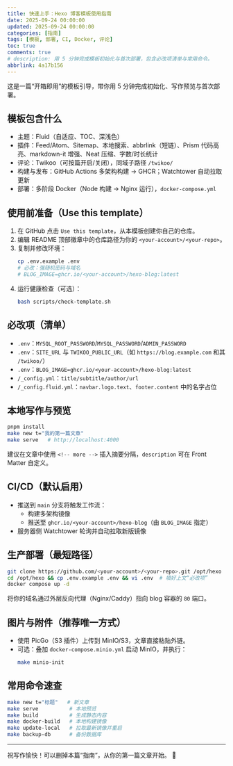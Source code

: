 ```yaml
---
title: 快速上手：Hexo 博客模板使用指南
date: 2025-09-24 00:00:00
updated: 2025-09-24 00:00:00
categories: [指南]
tags: [模板, 部署, CI, Docker, 评论]
toc: true
comments: true
# description: 用 5 分钟完成模板初始化与首次部署，包含必改项清单与常用命令。
abbrlink: 4a17b156
---
```


这是一篇“开箱即用”的模板引导，带你用 5 分钟完成初始化、写作预览与首次部署。

## 模板包含什么
- 主题：Fluid（自适应、TOC、深浅色）
- 插件：Feed/Atom、Sitemap、本地搜索、abbrlink（短链）、Prism 代码高亮、markdown-it 增强、Neat 压缩、字数/时长统计
- 评论：Twikoo（可按篇开启/关闭），同域子路径 `/twikoo/`
- 构建与发布：GitHub Actions 多架构构建 → GHCR；Watchtower 自动拉取更新
- 部署：多阶段 Docker（Node 构建 → Nginx 运行），`docker-compose.yml`

## 使用前准备（Use this template）
1. 在 GitHub 点击 `Use this template`，从本模板创建你自己的仓库。
2. 编辑 README 顶部徽章中的仓库路径为你的 `<your-account>/<your-repo>`。
3. 复制并修改环境：
	 ```bash
	 cp .env.example .env
	 # 必改：强随机密码与域名
	 # BLOG_IMAGE=ghcr.io/<your-account>/hexo-blog:latest
	 ```
4. 运行健康检查（可选）：
	 ```bash
	 bash scripts/check-template.sh
	 ```

## 必改项（清单）
- `.env`：`MYSQL_ROOT_PASSWORD`/`MYSQL_PASSWORD`/`ADMIN_PASSWORD`
- `.env`：`SITE_URL` 与 `TWIKOO_PUBLIC_URL`（如 `https://blog.example.com` 和其 `/twikoo/`）
- `.env`：`BLOG_IMAGE=ghcr.io/<your-account>/hexo-blog:latest`
- `/_config.yml`：`title/subtitle/author/url`
- `/_config.fluid.yml`：`navbar.logo.text`、`footer.content` 中的名字占位

## 本地写作与预览
```bash
pnpm install
make new t="我的第一篇文章"
make serve   # http://localhost:4000
```
建议在文章中使用 `<!-- more -->` 插入摘要分隔，`description` 可在 Front Matter 自定义。

## CI/CD（默认启用）
- 推送到 `main` 分支将触发工作流：
	- 构建多架构镜像
	- 推送至 `ghcr.io/<your-account>/hexo-blog`（由 `BLOG_IMAGE` 指定）
- 服务器侧 Watchtower 轮询并自动拉取新版镜像

## 生产部署（最短路径）
```bash
git clone https://github.com/<your-account>/<your-repo>.git /opt/hexo
cd /opt/hexo && cp .env.example .env && vi .env  # 填好上文“必改项”
docker compose up -d
```
将你的域名通过外层反向代理（Nginx/Caddy）指向 blog 容器的 `80` 端口。

## 图片与附件（推荐唯一方式）
- 使用 PicGo（S3 插件）上传到 MinIO/S3，文章直接粘贴外链。
- 可选：叠加 `docker-compose.minio.yml` 启动 MinIO，并执行：
	```bash
	make minio-init
	```

## 常用命令速查
```bash
make new t="标题"   # 新文章
make serve          # 本地预览
make build          # 生成静态内容
make docker-build   # 本地构建镜像
make update-local   # 拉取最新镜像并重启
make backup-db      # 备份数据库
```

---
祝写作愉快！可以删掉本篇“指南”，从你的第一篇文章开始。 🚀
